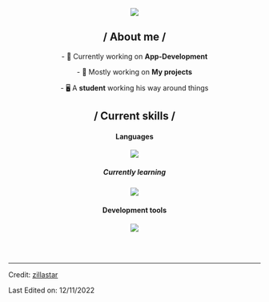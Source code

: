 <p align = center ><img src="https://cdn.discordapp.com/attachments/1198579307036024995/1263915130387828800/Picsart_24-07-19_13-45-53-276.png?ex=669bf831&is=669aa6b1&hm=676958dfdfdb32540af1c2db77377079f801f678f0fcabbef70e302d8264c22f&"> </p>

<div>

<h2 align = "center"> / About me /</h2>
 <p align = "center">
- 👑 Currently working on <b>App-Development</b> </p>
<p align = "center">
- 🎩 Mostly working on <b>My projects</b> </p>
<p align= "center">
- 🖥️ A <b>student</b> working his way around things
</p>
<h2 align = "center"> / Current skills / </h2>
<h4 align = "center"> Languages </h4>
  <p align="center">
  <a href="https://skillicons.dev">
    <img src="https://skillicons.dev/icons?i=py,rust" />
  </a>
  <h5 align = "center"> Currently learning </h5>
<p align="center">
  <a href="https://skillicons.dev">
    <img src="https://skillicons.dev/icons?i=haskell,php,ruby" />
  </a>
</p>
<h4 align = "center"> Development tools </h4>
<p align="center">
  <a href="https://skillicons.dev">
    <img src="https://skillicons.dev/icons?i=vim,pycharm,linux,vscode" />
  </a>
</p>


  </br></br>
  
  </div>
  </div>

------
Credit: [zillastar](https://github.com/zillastar)

Last Edited on: 12/11/2022